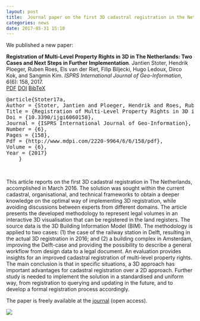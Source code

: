 ```yaml
---
layout: post
title:  Journal paper on the first 3D cadastral registration in the Netherlands
categories: news
date: 2017-05-31 15:10
---
```


We published a new paper:

<div class="filteredelement"><strong>Registration of Multi-Level Property Rights in 3D in The Netherlands: Two Cases and Next Steps in Further Implementation</strong>. Jantien Stoter, Hendrik Ploeger, Ruben Roes, Els van der Riet, Filip Biljecki, Hugo Ledoux, Dirco Kok, and Sangmin Kim. <em>ISPRS International Journal of Geo-Information</em>, 6(6): 158, 2017. <br /> <a href="http://www.mdpi.com/2220-9964/6/6/158/pdf"><i class="fas fa-file-pdf"></i> PDF</a> <a href="http://dx.doi.org/10.3390/ijgi6060158"><i class="fas fa-external-link-alt"></i> DOI</a> <a href="#bibStoter17a" data-toggle="collapse"><i class="far fa-caret-square-down"></i> BibTeX</a><div id="bibStoter17a" class="collapse" tabindex="-1"><pre class="bibtex">@article{Stoter17a,
Author = {Stoter, Jantien and Ploeger, Hendrik and Roes, Ruben and van der Riet, Els and Biljecki, Filip and Ledoux, Hugo and Kok, Dirco and Kim, Sangmin},
Title = {Registration of Multi-Level Property Rights in 3D in The Netherlands: Two Cases and Next Steps in Further Implementation},
Doi = {10.3390/ijgi6060158},
Journal = {ISPRS International Journal of Geo-Information},
Number = {6},
Pages = {158},
Pdf = {http://www.mdpi.com/2220-9964/6/6/158/pdf},
Volume = {6},
Year = {2017}
	}</pre></div></div>

<br/>

This article reports on the first 3D cadastral registration in The Netherlands, accomplished in March 2016. The solution was sought within the current cadastral, organisational, and technical frameworks to obtain a deeper knowledge on the optimal way of implementing 3D registration, while avoiding discussions between experts from different domains. The article presents the developed methodology to represent legal volumes in an interactive 3D visualisation that can be registered in the land registers. The source data is the 3D Building Information Model (BIM). The methodology is applied to two cases: (1) the case of the railway station in Delft, resulting in the actual 3D registration in 2016; and (2) a building complex in Amsterdam, improving the Delft-case and providing the possibility to describe a general workflow from design data to a legal document. An evaluation provides insights for an improved cadastral registration of multi-level property rights. The main conclusion is that in specific situations, a 3D approach has important advantages for cadastral registration over a 2D approach. Further study is needed to implement the solution in a standardised and uniform way, from registration to querying and updating in the future, and to develop a formal registration process accordingly.<br/>

The paper is freely available at the <a href="http://dx.doi.org/10.3390/ijgi6060158">journal</a> (open access).<br/>

<img src="{{ site.baseurl }}/img/2017/ijgi-3dcadastre.png"/><br/>

